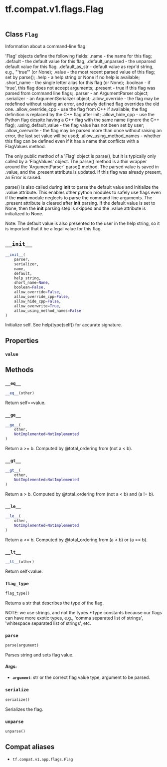 <div itemscope itemtype="http://developers.google.com/ReferenceObject">
<meta itemprop="name" content="tf.compat.v1.flags.Flag" />
<meta itemprop="path" content="Stable" />
<meta itemprop="property" content="value"/>
<meta itemprop="property" content="__eq__"/>
<meta itemprop="property" content="__ge__"/>
<meta itemprop="property" content="__gt__"/>
<meta itemprop="property" content="__init__"/>
<meta itemprop="property" content="__le__"/>
<meta itemprop="property" content="__lt__"/>
<meta itemprop="property" content="flag_type"/>
<meta itemprop="property" content="parse"/>
<meta itemprop="property" content="serialize"/>
<meta itemprop="property" content="unparse"/>
</div>

# tf.compat.v1.flags.Flag

<!-- Insert buttons and diff -->

<table class="tfo-notebook-buttons tfo-api" align="left">
</table>



## Class `Flag`

Information about a command-line flag.



<!-- Placeholder for "Used in" -->

'Flag' objects define the following fields:
  .name - the name for this flag;
  .default - the default value for this flag;
  .default_unparsed - the unparsed default value for this flag.
  .default_as_str - default value as repr'd string, e.g., "'true'" (or None);
  .value - the most recent parsed value of this flag; set by parse();
  .help - a help string or None if no help is available;
  .short_name - the single letter alias for this flag (or None);
  .boolean - if 'true', this flag does not accept arguments;
  .present - true if this flag was parsed from command line flags;
  .parser - an ArgumentParser object;
  .serializer - an ArgumentSerializer object;
  .allow_override - the flag may be redefined without raising an error, and
                    newly defined flag overrides the old one.
  .allow_override_cpp - use the flag from C++ if available; the flag
                        definition is replaced by the C++ flag after init;
  .allow_hide_cpp - use the Python flag despite having a C++ flag with
                    the same name (ignore the C++ flag);
  .using_default_value - the flag value has not been set by user;
  .allow_overwrite - the flag may be parsed more than once without raising
                     an error, the last set value will be used;
  .allow_using_method_names - whether this flag can be defined even if it has
                              a name that conflicts with a FlagValues method.

The only public method of a 'Flag' object is parse(), but it is
typically only called by a 'FlagValues' object.  The parse() method is
a thin wrapper around the 'ArgumentParser' parse() method.  The parsed
value is saved in .value, and the .present attribute is updated.  If
this flag was already present, an Error is raised.

parse() is also called during __init__ to parse the default value and
initialize the .value attribute.  This enables other python modules to
safely use flags even if the __main__ module neglects to parse the
command line arguments.  The .present attribute is cleared after
__init__ parsing.  If the default value is set to None, then the
__init__ parsing step is skipped and the .value attribute is
initialized to None.

Note: The default value is also presented to the user in the help
string, so it is important that it be a legal value for this flag.

<h2 id="__init__"><code>__init__</code></h2>

``` python
__init__(
    parser,
    serializer,
    name,
    default,
    help_string,
    short_name=None,
    boolean=False,
    allow_override=False,
    allow_override_cpp=False,
    allow_hide_cpp=False,
    allow_overwrite=True,
    allow_using_method_names=False
)
```

Initialize self.  See help(type(self)) for accurate signature.




## Properties

<h3 id="value"><code>value</code></h3>






## Methods

<h3 id="__eq__"><code>__eq__</code></h3>

``` python
__eq__(other)
```

Return self==value.


<h3 id="__ge__"><code>__ge__</code></h3>

``` python
__ge__(
    other,
    NotImplemented=NotImplemented
)
```

Return a >= b.  Computed by @total_ordering from (not a < b).


<h3 id="__gt__"><code>__gt__</code></h3>

``` python
__gt__(
    other,
    NotImplemented=NotImplemented
)
```

Return a > b.  Computed by @total_ordering from (not a < b) and (a != b).


<h3 id="__le__"><code>__le__</code></h3>

``` python
__le__(
    other,
    NotImplemented=NotImplemented
)
```

Return a <= b.  Computed by @total_ordering from (a < b) or (a == b).


<h3 id="__lt__"><code>__lt__</code></h3>

``` python
__lt__(other)
```

Return self<value.


<h3 id="flag_type"><code>flag_type</code></h3>

``` python
flag_type()
```

Returns a str that describes the type of the flag.

NOTE: we use strings, and not the types.*Type constants because
our flags can have more exotic types, e.g., 'comma separated list
of strings', 'whitespace separated list of strings', etc.

<h3 id="parse"><code>parse</code></h3>

``` python
parse(argument)
```

Parses string and sets flag value.


#### Args:


* <b>`argument`</b>: str or the correct flag value type, argument to be parsed.

<h3 id="serialize"><code>serialize</code></h3>

``` python
serialize()
```

Serializes the flag.


<h3 id="unparse"><code>unparse</code></h3>

``` python
unparse()
```








## Compat aliases

* `tf.compat.v1.app.flags.Flag`

